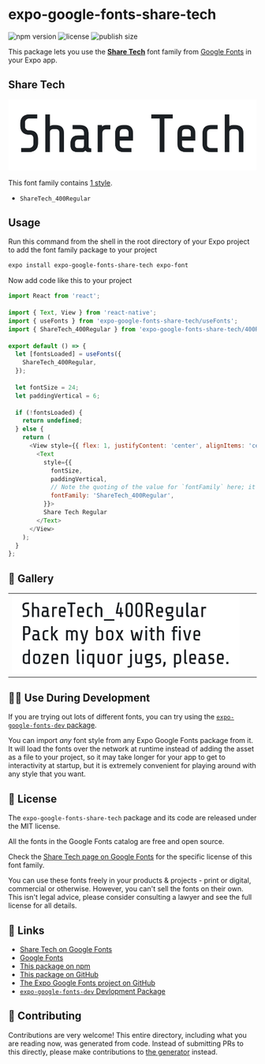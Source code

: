 # expo-google-fonts-share-tech

![npm version](https://flat.badgen.net/npm/v/expo-google-fonts-share-tech)
![license](https://flat.badgen.net/github/license/expo/google-fonts)
![publish size](https://flat.badgen.net/packagephobia/install/expo-google-fonts-share-tech)

This package lets you use the [**Share Tech**](https://fonts.google.com/specimen/Share+Tech) font family from [Google Fonts](https://fonts.google.com/) in your Expo app.

## Share Tech

![Share Tech](./font-family.png)

This font family contains [1 style](#-gallery).

- `ShareTech_400Regular`

## Usage

Run this command from the shell in the root directory of your Expo project to add the font family package to your project
```sh
expo install expo-google-fonts-share-tech expo-font
```

Now add code like this to your project
```js
import React from 'react';

import { Text, View } from 'react-native';
import { useFonts } from 'expo-google-fonts-share-tech/useFonts';
import { ShareTech_400Regular } from 'expo-google-fonts-share-tech/400Regular';

export default () => {
  let [fontsLoaded] = useFonts({
    ShareTech_400Regular,
  });

  let fontSize = 24;
  let paddingVertical = 6;

  if (!fontsLoaded) {
    return undefined;
  } else {
    return (
      <View style={{ flex: 1, justifyContent: 'center', alignItems: 'center' }}>
        <Text
          style={{
            fontSize,
            paddingVertical,
            // Note the quoting of the value for `fontFamily` here; it expects a string!
            fontFamily: 'ShareTech_400Regular',
          }}>
          Share Tech Regular
        </Text>
      </View>
    );
  }
};

```

## 🔡 Gallery


||||
|-|-|-|
|![ShareTech_400Regular](.//400Regular/ShareTech_400Regular.ttf.png)||||


## 👩‍💻 Use During Development

If you are trying out lots of different fonts, you can try using the [`expo-google-fonts-dev` package](https://github.com/freeboub/google-fonts/tree/master/font-packages/dev#readme).

You can import *any* font style from any Expo Google Fonts package from it. It will load the fonts
over the network at runtime instead of adding the asset as a file to your project, so it may take longer
for your app to get to interactivity at startup, but it is extremely convenient
for playing around with any style that you want.

## 📖 License

The `expo-google-fonts-share-tech` package and its code are released under the MIT license.

All the fonts in the Google Fonts catalog are free and open source.

Check the [Share Tech page on Google Fonts](https://fonts.google.com/specimen/Share+Tech) for the specific license of this font family.

You can use these fonts freely in your products & projects - print or digital, commercial or otherwise. However, you can't sell the fonts on their own. This isn't legal advice, please consider consulting a lawyer and see the full license for all details.

## 🔗 Links

- [Share Tech on Google Fonts](https://fonts.google.com/specimen/Share+Tech)
- [Google Fonts](https://fonts.google.com/)
- [This package on npm](https://www.npmjs.com/package/expo-google-fonts-share-tech)
- [This package on GitHub](https://github.com/freeboub/google-fonts/tree/master/font-packages/share-tech)
- [The Expo Google Fonts project on GitHub](https://github.com/freeboub/google-fonts)
- [`expo-google-fonts-dev` Devlopment Package](https://github.com/freeboub/google-fonts/tree/master/font-packages/dev)

## 🤝 Contributing

Contributions are very welcome! This entire directory, including what you are reading now, was generated from code. Instead of submitting PRs to this directly, please make contributions to [the generator](https://github.com/freeboub/google-fonts/tree/master/packages/generator) instead.

